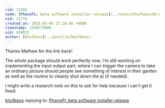 ```yaml
---
cid: 11582
node: [PhenoPi: beta software installer release](../notes/khufkens/05-03-2015/phenopi-beta-software-installer-release)
nid: 11779
created_at: 2015-05-04 21:26:46 +0000
timestamp: 1430774806
uid: 438931
author: [khufkens](../profile/khufkens)
---
```


Thanks Mathew for the link back!

The whole package should work perfectly now, I'm still working on implementing the input output part, where I can trigger the camera to take an ordinary picture should people see something of interest in their garden as well as the routine to cleanly shut down the pi (if needed).

I might write a research note on this to ask for help because I can't get it fixed.

[khufkens](../profile/khufkens) replying to: [PhenoPi: beta software installer release](../notes/khufkens/05-03-2015/phenopi-beta-software-installer-release)

